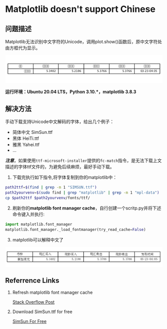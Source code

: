 # Matplotlib doesn't support Chinese   
## 问题描述
Matplotlib无法识别中文字符的Unicode，调用plot.show()函数后，原中文字符处由方框代为显示。   

![Garbled Characters](./Images/Garbled%20Characters.png)

**运行环境：Ubuntu 20.04 LTS，Python 3.10.*，matplotlib 3.8.3**

## 解决方法
手动下载支持Unicode中文解码的字体，给出几个例子：   
* 简体中文 SimSun.ttf
* 黑体 HeiTi.ttf
* 雅黑 Yahei.ttf
* ...

***注意***，如果使用`ttf-microsoft-installer`提供的`fc-match`指令，是无法下载上文描述的字体ttf文件的，为避免后续麻烦，最好手动下载。     

1. 下载完执行如下指令,将字体复制到你的matplotlib中：   

```bash
path2ttf=$(find | grep -m 1 "SIMSUN.ttf")
path2yourvenv=$(sudo find | grep "matplotlib" | grep -m 1 "mpl-data")
cp $path2ttf $path2yourvenv/fonts/ttf/
```

2. 刷新你的**matplotlib font manager cache**，自行创建一个scritp.py并将下述命令键入并执行:   
```python 
import matplotlib.font_manager
matplotlib.font_manager._load_fontmanager(try_read_cache=False)
```

3. matplotlib可以解释中文了    

![Chinese Charecters](./Images/Chinese%20Charecters.png)

## Referrence Links
1. Refresh matplotlib font manager cache   

    [Stack Overflow Post]("https://stackoverflow.com/questions/37920935/matplotlib-cant-find-font-installed-in-my-linux-machine")

2. Download SimSun.ttf for free

    [SimSun For Free]("https://www.dafontfree.io/simsun-font/")

